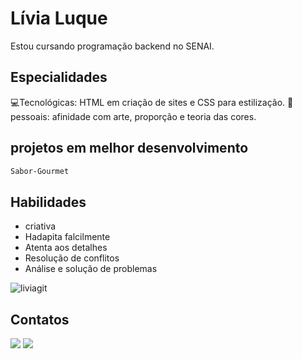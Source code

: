 # Lívia Luque

Estou cursando programação backend no SENAI.

## Especialidades

💻Tecnológicas: HTML em criação de sites e CSS para estilização.
🚀pessoais: afinidade com arte, proporção e teoria das cores.

## projetos em melhor desenvolvimento
```bash
Sabor-Gourmet
```

## Habilidades

* criativa 
* Hadapita falcilmente
* Atenta aos detalhes
*  Resolução de conflitos
* Análise e solução de problemas

<img src="livia.png" alt="liviagit">

## Contatos

<a href="https://www.instagram.com/luk_luart/" target="_blank"><img loading="lazy" src="https://img.shields.io/badge/-Instagram-%23E4405F?style=for-the-badge&logo=instagram&logoColor=white" target="_blank"></a>
<a href = "mailto:patokally@gmail.com"><img loading="lazy" src="https://img.shields.io/badge/Gmail-D14836?style=for-the-badge&logo=gmail&logoColor=white" target="_blank"></a>
